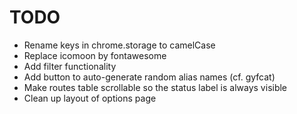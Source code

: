 # TODO

- Rename keys in chrome.storage to camelCase
- Replace icomoon by fontawesome
- Add filter functionality
- Add button to auto-generate random alias names (cf. gyfcat)
- Make routes table scrollable so the status label is always visible
- Clean up layout of options page
